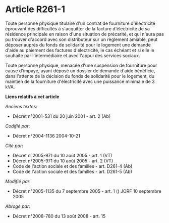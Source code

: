 # Article R261-1

Toute personne physique titulaire d'un contrat de fourniture d'électricité éprouvant des difficultés à s'acquitter de la
facture d'électricité de sa résidence principale en raison d'une situation de précarité, et qui n'aura pas pu trouver
d'accord avec son distributeur sur un règlement amiable, peut déposer auprès du fonds de solidarité pour le logement une
demande d'aide au paiement des factures d'électricité, le cas échéant et si elle le souhaite par l'intermédiaire et avec
l'appui des services sociaux.

Toute personne physique, menacée d'une suspension de fourniture pour cause d'impayé, ayant déposé un dossier de demande
d'aide bénéficie, dans l'attente de la décision du fonds de solidarité pour le logement, du maintien de la fourniture
d'électricité avec une puissance minimale de 3 kVA.

**Liens relatifs à cet article**

_Anciens textes_:

  - Décret n°2001-531 du 20 juin 2001 - art. 2 (Ab)

_Codifié par_:

  - Décret n°2004-1136 2004-10-21

_Cité par_:

  - Décret n°2005-971 du 10 août 2005 - art. 1 (VT)
  - Décret n°2005-971 du 10 août 2005 - art. 2 (VT)
  - Code de l'action sociale et des familles - art. D261-4 (Ab)
  - Code de l'action sociale et des familles - art. D261-5 (Ab)

_Modifié par_:

  - Décret n°2005-1135 du 7 septembre 2005 - art. 1 () JORF 10 septembre 2005

_Abrogé par_:

  - Décret n°2008-780 du 13 août 2008 - art. 15
